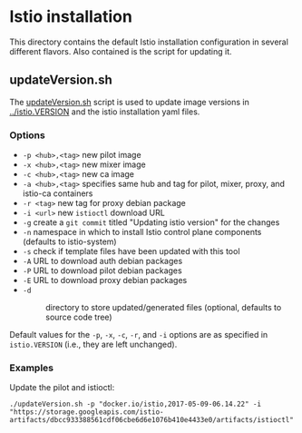# Istio installation

This directory contains the default Istio installation configuration in several
different flavors. Also contained is the script for updating it.
 
## updateVersion.sh

The [updateVersion.sh](updateVersion.sh) script is used to update image versions in
[../istio.VERSION](../istio.VERSION) and the istio installation yaml files.

### Options

* `-p <hub>,<tag>` new pilot image
* `-x <hub>,<tag>` new mixer image
* `-c <hub>,<tag>` new ca image
* `-a <hub>,<tag>` specifies same hub and tag for pilot, mixer, proxy, and istio-ca containers
* `-r <tag>` new tag for proxy debian package
* `-i <url>` new `istioctl` download URL
* `-g` create a `git commit` titled "Updating istio version" for the changes
* `-n` <namespace> namespace in which to install Istio control plane components (defaults to istio-system)
* `-s` check if template files have been updated with this tool
* `-A` URL to download auth debian packages
* `-P` URL to download pilot debian packages
* `-E` URL to download proxy debian packages
* `-d` <dir> directory to store updated/generated files (optional, defaults to source code tree)

Default values for the `-p`, `-x`, `-c`, `-r`, and `-i` options are as specified in `istio.VERSION`
(i.e., they are left unchanged).

### Examples

Update the pilot and istioctl:

```
./updateVersion.sh -p "docker.io/istio,2017-05-09-06.14.22" -i "https://storage.googleapis.com/istio-artifacts/dbcc933388561cdf06cbe6d6e1076b410e4433e0/artifacts/istioctl"
```
